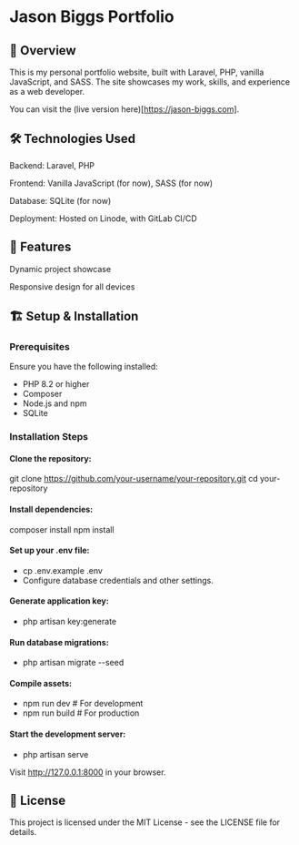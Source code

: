 # Jason Biggs Portfolio

## 📌 Overview

This is my personal portfolio website, built with Laravel, PHP, vanilla JavaScript, and SASS. The site showcases my work, skills, and experience as a web developer.

You can visit the (live version here)[https://jason-biggs.com].

## 🛠️ Technologies Used

Backend: Laravel, PHP

Frontend: Vanilla JavaScript (for now), SASS (for now)

Database: SQLite (for now)

Deployment: Hosted on Linode, with GitLab CI/CD

## 🚀 Features

Dynamic project showcase

Responsive design for all devices

## 🏗️ Setup & Installation

### Prerequisites

Ensure you have the following installed:

- PHP 8.2 or higher 
- Composer
- Node.js and npm
- SQLite

### Installation Steps

#### Clone the repository:

git clone https://github.com/your-username/your-repository.git
cd your-repository

#### Install dependencies:

composer install
npm install

#### Set up your .env file:

- cp .env.example .env
- Configure database credentials and other settings.

#### Generate application key:

- php artisan key:generate

#### Run database migrations:

- php artisan migrate --seed

#### Compile assets:

- npm run dev  # For development
- npm run build  # For production

#### Start the development server:

- php artisan serve

Visit http://127.0.0.1:8000 in your browser.

## 📜 License

This project is licensed under the MIT License - see the LICENSE file for details.
